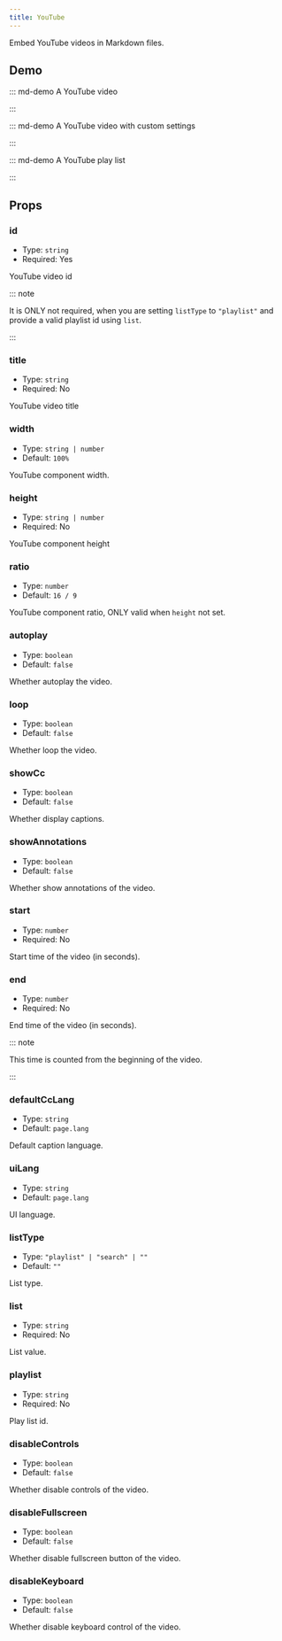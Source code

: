 ```yaml
---
title: YouTube
---
```


Embed YouTube videos in Markdown files.

<!-- more -->

## Demo

<!-- #region demo -->

::: md-demo A YouTube video

<YouTube id="0JJPfz5dg20" />

:::

::: md-demo A YouTube video with custom settings

<YouTube id="0JJPfz5dg20" disable-fullscreen />

:::

::: md-demo A YouTube play list

<YouTube list-type="playlist" list="PLJNLwTPak6dhCRzVelZIs2-DfBp01NX_1" />

:::

<!-- #endregion demo -->

## Props

### id

- Type: `string`
- Required: Yes

YouTube video id

::: note

It is ONLY not required, when you are setting `listType` to `"playlist"` and provide a valid playlist id using `list`.

:::

### title

- Type: `string`
- Required: No

YouTube video title

### width

- Type: `string | number`
- Default: `100%`

YouTube component width.

### height

- Type: `string | number`
- Required: No

YouTube component height

### ratio

- Type: `number`
- Default: `16 / 9`

YouTube component ratio, ONLY valid when `height` not set.

### autoplay

- Type: `boolean`
- Default: `false`

Whether autoplay the video.

### loop

- Type: `boolean`
- Default: `false`

Whether loop the video.

### showCc

- Type: `boolean`
- Default: `false`

Whether display captions.

### showAnnotations

- Type: `boolean`
- Default: `false`

Whether show annotations of the video.

### start

- Type: `number`
- Required: No

Start time of the video (in seconds).

### end

- Type: `number`
- Required: No

End time of the video (in seconds).

::: note

This time is counted from the beginning of the video.

:::

### defaultCcLang

- Type: `string`
- Default: `page.lang`

Default caption language.

### uiLang

- Type: `string`
- Default: `page.lang`

UI language.

### listType

- Type: `"playlist" | "search" | ""`
- Default: `""`

List type.

### list

- Type: `string`
- Required: No

List value.

### playlist

- Type: `string`
- Required: No

Play list id.

### disableControls

- Type: `boolean`
- Default: `false`

Whether disable controls of the video.

### disableFullscreen

- Type: `boolean`
- Default: `false`

Whether disable fullscreen button of the video.

### disableKeyboard

- Type: `boolean`
- Default: `false`

Whether disable keyboard control of the video.
